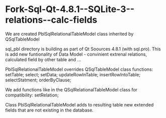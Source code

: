 # Fork-Sql-Qt-4.8.1--SQLite-3--relations--calc-fields
We are created PblSqlRelationalTableModel class inherited by QSqlTableModel

sql_pbl directory is building as part of Qt Soources 4.8.1 (with sql.pro).
This is add new funtionality of Data Model - convinient extrenal relations, calculated field by other table and ...

PblSqlRelationalTableModel overrides QSqlTableModel class functions:
setTable;
select;
setData;
updateRowInTable;
insertRowIntoTable;
selectStatment;
orderByClause;

We add functions like in the QSqlRelationalTableModel class for compatibility:
setRelation;

Class PblSqlRelationalTableModel adds to resulting table new extended fields that are not existing in the database.


